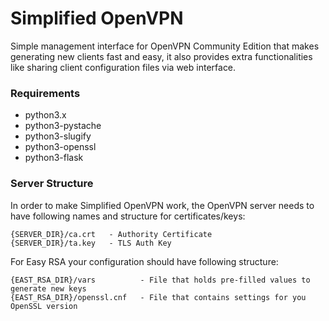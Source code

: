# Simplified OpenVPN

Simple management interface for OpenVPN Community Edition that makes generating new clients fast and easy, it also provides extra functionalities like sharing client configuration files via web interface.

### Requirements
* python3.x
* python3-pystache
* python3-slugify
* python3-openssl
* python3-flask

### Server Structure
In order to make Simplified OpenVPN work, the OpenVPN server needs to have
following names and structure for certificates/keys:

```
{SERVER_DIR}/ca.crt   - Authority Certificate
{SERVER_DIR}/ta.key   - TLS Auth Key
```

For Easy RSA your configuration should have following structure:

```
{EAST_RSA_DIR}/vars          - File that holds pre-filled values to generate new keys
{EAST_RSA_DIR}/openssl.cnf   - File that contains settings for you OpenSSL version
```

